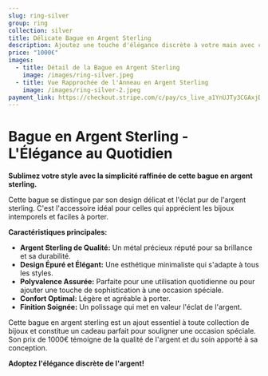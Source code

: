 ```yaml
---
slug: ring-silver
group: ring
collection: silver
title: Délicate Bague en Argent Sterling
description: Ajoutez une touche d'élégance discrète à votre main avec cette délicate bague en argent sterling. Son design épuré et l'éclat subtil de l'argent en font un accessoire polyvalent, parfait pour un usage quotidien ou pour compléter une tenue sophistiquée.
price: "1000€"
images:
  - title: Détail de la Bague en Argent Sterling
    image: /images/ring-silver.jpeg
  - title: Vue Rapprochée de l'Anneau en Argent Sterling
    image: /images/ring-silver-2.jpeg
payment_link: https://checkout.stripe.com/c/pay/cs_live_a1YnUJTy3CGAxjDfro7RK0dvNJ1klGP2bkFRAN0T97vPvkzHmvqwVKLdTj
---
```


# Bague en Argent Sterling - L'Élégance au Quotidien

**Sublimez votre style avec la simplicité raffinée de cette bague en argent sterling.**

Cette bague se distingue par son design délicat et l'éclat pur de l'argent sterling. C'est l'accessoire idéal pour celles qui apprécient les bijoux intemporels et faciles à porter.

**Caractéristiques principales:**

* **Argent Sterling de Qualité:** Un métal précieux réputé pour sa brillance et sa durabilité.
* **Design Épuré et Élégant:** Une esthétique minimaliste qui s'adapte à tous les styles.
* **Polyvalence Assurée:** Parfaite pour une utilisation quotidienne ou pour ajouter une touche de sophistication à une occasion spéciale.
* **Confort Optimal:** Légère et agréable à porter.
* **Finition Soignée:** Un polissage qui met en valeur l'éclat de l'argent.

Cette bague en argent sterling est un ajout essentiel à toute collection de bijoux et constitue un cadeau parfait pour souligner une occasion spéciale. Son prix de 1000€ témoigne de la qualité de l'argent et du soin apporté à sa conception.

**Adoptez l'élégance discrète de l'argent!**
